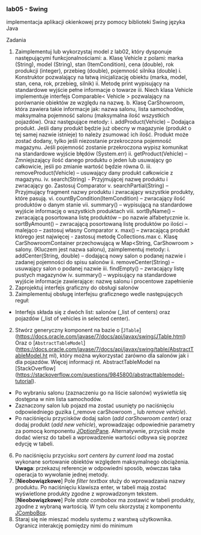 <h3>lab05 - Swing</h3>

implementacja aplikacji okienkowej przy pomocy biblioteki Swing języka Java

Zadania
1. Zaimplementuj lub wykorzystaj model z lab02, który dysponuje następującymi
funkcjonalnościami:
a. Klasę Vehicle z polami: marka (String), model (String), stan (ItemCondition), cena
(double), rok produkcji (integer), przebieg (double), pojemność silnika (double)
i. Konstruktor pozwalający na łatwą inicjalizację obiektu (marka, model, stan,
cena, rok, przebieg, silnik)
ii. Metodę print wypisujący na standardowe wyjście pełne informacje o
towarze
iii. Niech klasa Vehicle implementuje interfejs Comparable< Vehicle >
pozwalający na porównanie obiektów ze względu na nazwę.
b. Klasę CarShowroom, która zawiera takie informacje jak: nazwa salonu, lista
samochodów, maksymalna pojemność salonu (maksymalna ilość wszystkich
pojazdów). Oraz następujące metody:
i. addProduct(Vehicle) – Dodająca produkt. Jeśli dany produkt będzie już
obecny w magazynie (produkt o tej samej nazwie istnieje) to należy
zsumować ich ilość. Produkt może zostać dodany, tylko jeśli niezostanie
przekroczona pojemność magazynu. Jeśli pojemność zostanie przekroczona
wypisz komunikat na standardowe wyjście błędów (System.err)
ii. getProduct(Vehicle) – Zmniejszający ilość danego produktu o jeden lub
usuwający go całkowicie, jeśli po zmianie wartość będzie równa 0.
iii. removeProduct(Vehicle) – usuwający dany produkt całkowicie z magazynu.
iv. search(String) - Przyjmującej nazwę produktu i zwracający go. Zastosuj
Comparator
v. searchPartial(String) – Przyjmujący fragment nazwy produktu i zwracający
wszystkie produkty, które pasują.
vi. countByCondition(ItemCondition) – zwracający ilość produktów o danym
stanie
vii. summary() – wypisującą na standardowe wyjście informację o wszystkich
produktach
viii. sortByName() – zwracającą posortowana listę produktów – po nazwie
alfabetycznie
ix. sortByAmount() – zwracającą posortowaną listę produktów po ilości –
malejąco – zastosuj własny Comparator
x. max() – zwracającą produkt którego jest najwięcej - zastosuj metodę
Collections.max
c. Klasę CarShowroomContainer przechowującą w Map<String, CarShowroom > salony.
(Kluczem jest nazwa salonu), zaimplementuj metody:
i. addCenter(String, double) – dodającą nowy salon o podanej nazwie i zadanej
pojemności do spisu salonów
ii. removeCenter(String) – usuwający salon o podanej nazwie
iii. findEmpty() – zwracający listę pustych magazynów
iv. summary() – wypisujący na standardowe wyjście informacje zawierające:
nazwę salonu i procentowe zapełnienie
3. Zaprojektuj interfejs graficzny do obsługi salonów
4. Zaimplementuj obsługę interfejsu graficznego wedle następujących reguł:
- Interfejs składa się z dwóch list: salonów (_list of centers) oraz pojazdów (_list of vehicles
in selected center).

 2. Stwórz generyczny komponent na bazie
o [`JTable`]
(https://docs.oracle.com/javase/7/docs/api/javax/swing/JTable.html)
Oraz
o [`AbstractTableModel`]
(https://docs.oracle.com/javase/7/docs/api/javax/swing/table/AbstractTableModel.ht
ml), który można wykorzystać zarówno dla salonów jak i dla pojazdów. Więcej
informacji nt. AbstractTableModel na [StackOverflow]
(https://stackoverflow.com/questions/9845800/abstracttablemodel-tutorial).
- Po wybraniu salonu (zaznaczeniu go na liście salonów) wyświetla się dostępna w nim lista
samochodów.
- Zaznaczony salon lub pojazd ma zostać usunięty po naciśnięciu odpowiedniego guzika
(_remove carShowroom _ lub _remove vehicle_).
- Po naciśnięciu przycisków dodaj salon (_add carShowroom center_) oraz dodaj produkt
(_add new vehicle_), wprowadzając odpowiednie parametry za pomocą komponentu
[JOptionPane](https://docs.oracle.com/javase/7/docs/api/javax/swing/JOptionPane.html).
Alternatywnie, przycisk może dodać wiersz do tabeli a wprowadzenie wartości odbywa się
poprzez edycję w tabeli.
6. Po naciśnięciu przycisku _sort centers by current load_ ma zostać wykonane sortowanie
obiektów względem maksymalnego obciążenia. **Uwaga**: przekazuj referencje w
odpowiedni sposób, wówczas taka operacja to wywołanie jednej metody.
7. [**Nieobowiązkowe**]
Pole _filter textbox_ służy do wprowadzania nazwy produktu. Po naciśnięciu klawisza
enter, w tabeli mają zostać wyświetlone produkty zgodne z wprowadzonym tekstem.
[**Nieobowiązkowe**]
Pole _state combobox_ ma zostawić w tabeli produkty, zgodne z wybraną wartością. W
tym celu skorzystaj z komponentu
[JComboBox](https://docs.oracle.com/javase/7/docs/api/javax/swing/JComboBox.html).
5. Staraj się nie mieszać modelu systemu z warstwą użytkownika. Ogranicz interakcję
pomiędzy nimi do minimum
